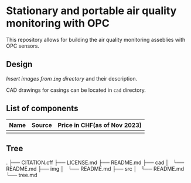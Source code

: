 # Stationary and portable air quality monitoring with OPC

This repository allows for building the air quality monitoring asseblies with OPC sensors.

## Design

_Insert images from `img` directory_ and their description.

CAD drawings for casings can be located in `cad` directory.

## List of components

| Name | Source | Price in CHF(as of Nov 2023) |
| ---- | ------ | ---------------------------- |
|      |        |                              |

## Tree

.
├── CITATION.cff
├── LICENSE.md
├── README.md
├── cad
│   └── README.md
├── img
│   └── README.md
├── src
│   └── README.md
└── tree.md